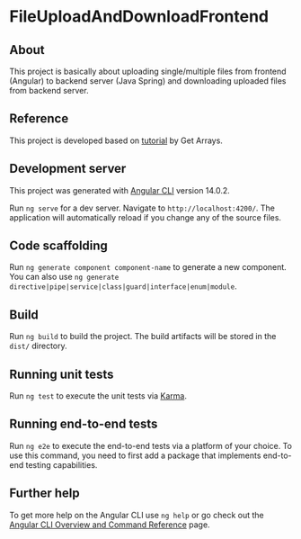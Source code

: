 # FileUploadAndDownloadFrontend

## About

This project is basically about uploading single/multiple files from frontend (Angular) to backend server (Java Spring)
and downloading uploaded files from backend server.

## Reference

This project is developed based on [tutorial](https://www.youtube.com/watch?v=n26StCRoeHA) by Get Arrays. 

## Development server

This project was generated with [Angular CLI](https://github.com/angular/angular-cli) version 14.0.2.

Run `ng serve` for a dev server. Navigate to `http://localhost:4200/`. The application will automatically reload if you change any of the source files.

## Code scaffolding

Run `ng generate component component-name` to generate a new component. You can also use `ng generate directive|pipe|service|class|guard|interface|enum|module`.

## Build

Run `ng build` to build the project. The build artifacts will be stored in the `dist/` directory.

## Running unit tests

Run `ng test` to execute the unit tests via [Karma](https://karma-runner.github.io).

## Running end-to-end tests

Run `ng e2e` to execute the end-to-end tests via a platform of your choice. To use this command, you need to first add a package that implements end-to-end testing capabilities.

## Further help

To get more help on the Angular CLI use `ng help` or go check out the [Angular CLI Overview and Command Reference](https://angular.io/cli) page.
